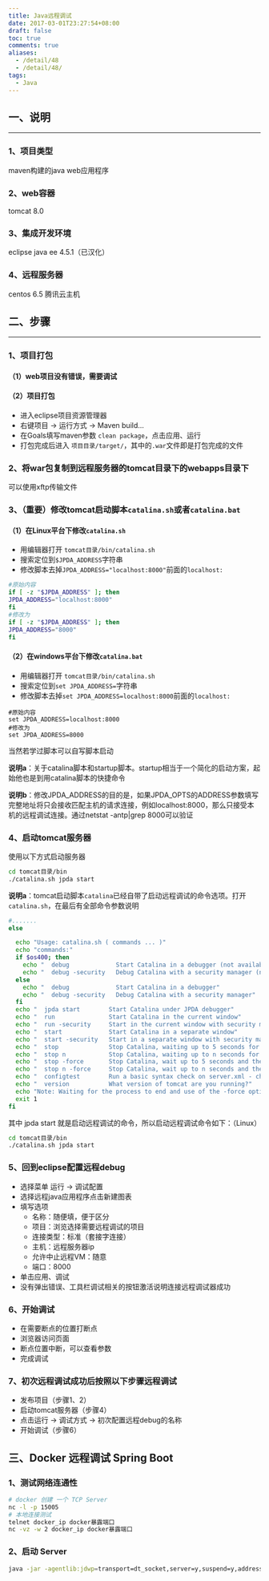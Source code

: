 ```yaml
---
title: Java远程调试
date: 2017-03-01T23:27:54+08:00
draft: false
toc: true
comments: true
aliases:
  - /detail/48
  - /detail/48/
tags:
  - Java
---
```


## 一、说明

***

### 1、项目类型

maven构建的java web应用程序

### 2、web容器

tomcat 8.0

### 3、集成开发环境

eclipse java ee 4.5.1（已汉化）

### 4、远程服务器

centos 6.5 腾讯云主机

## 二、步骤

***

### 1、项目打包

#### （1）web项目没有错误，需要调试

#### （2）项目打包

* 进入eclipse项目资源管理器
* 右键项目 -> 运行方式 -> Maven build...
* 在Goals填写maven参数 `clean package`，点击应用、运行
* 打包完成后进入 `项目目录/target/`，其中的`.war`文件即是打包完成的文件

### 2、将war包复制到远程服务器的tomcat目录下的webapps目录下

可以使用xftp传输文件

### 3、（重要）修改tomcat启动脚本`catalina.sh`或者`catalina.bat`

#### （1）在Linux平台下修改`catalina.sh`

* 用编辑器打开 `tomcat目录/bin/catalina.sh`
* 搜索定位到`$JPDA_ADDRESS`字符串
* 修改脚本去掉`JPDA_ADDRESS="localhost:8000"`前面的`localhost:`

```bash
#原始内容
if [ -z "$JPDA_ADDRESS" ]; then
JPDA_ADDRESS="localhost:8000"
fi
#修改为
if [ -z "$JPDA_ADDRESS" ]; then
JPDA_ADDRESS="8000"
fi
```

#### （2）在windows平台下修改`catalina.bat`

* 用编辑器打开 `tomcat目录/bin/catalina.sh`
* 搜索定位到`set JPDA_ADDRESS=`字符串
* 修改脚本去掉`set JPDA_ADDRESS=localhost:8000`前面的`localhost:`

```
#原始内容
set JPDA_ADDRESS=localhost:8000
#修改为
set JPDA_ADDRESS=8000
```

当然若学过脚本可以自写脚本启动

**说明a**：关于catalina脚本和startup脚本。startup相当于一个简化的启动方案，起始他也是到用catalina脚本的快捷命令

**说明b**：修改JPDA_ADDRESS的目的是，如果JPDA_OPTS的ADDRESS参数填写完整地址将只会接收匹配主机的请求连接，例如localhost:8000，那么只接受本机的远程调试连接。通过netstat -antp|grep 8000可以验证

### 4、启动tomcat服务器

使用以下方式启动服务器

```bash
cd tomcat目录/bin
./catalina.sh jpda start
```

**说明a**：tomcat启动脚本`catalina`已经自带了启动远程调试的命令选项。打开`catalina.sh`，在最后有全部命令参数说明

```bash
#.......
else

  echo "Usage: catalina.sh ( commands ... )"
  echo "commands:"
  if $os400; then
    echo "  debug             Start Catalina in a debugger (not available on OS400)"
    echo "  debug -security   Debug Catalina with a security manager (not available on OS400)"
  else
    echo "  debug             Start Catalina in a debugger"
    echo "  debug -security   Debug Catalina with a security manager"
  fi
  echo "  jpda start        Start Catalina under JPDA debugger"
  echo "  run               Start Catalina in the current window"
  echo "  run -security     Start in the current window with security manager"
  echo "  start             Start Catalina in a separate window"
  echo "  start -security   Start in a separate window with security manager"
  echo "  stop              Stop Catalina, waiting up to 5 seconds for the process to end"
  echo "  stop n            Stop Catalina, waiting up to n seconds for the process to end"
  echo "  stop -force       Stop Catalina, wait up to 5 seconds and then use kill -KILL if still running"
  echo "  stop n -force     Stop Catalina, wait up to n seconds and then use kill -KILL if still running"
  echo "  configtest        Run a basic syntax check on server.xml - check exit code for result"
  echo "  version           What version of tomcat are you running?"
  echo "Note: Waiting for the process to end and use of the -force option require that \$CATALINA_PID is defined"
  exit 1
fi
```

其中  jpda start 就是启动远程调试的命令，所以启动远程调试命令如下：（Linux）

```bash
cd tomcat目录/bin
./catalina.sh jpda start
```

### 5、回到eclipse配置远程debug

* 选择菜单 运行 -> 调试配置
* 选择远程java应用程序点击新建图表
* 填写选项
    * 名称：随便填，便于区分
    * 项目：浏览选择需要远程调试的项目
    * 连接类型：标准（套接字连接）
    * 主机：远程服务器ip
    * 允许中止远程VM：随意
    * 端口：8000
* 单击应用、调试
* 没有弹出错误、工具栏调试相关的按钮激活说明连接远程调试器成功

### 6、开始调试

* 在需要断点的位置打断点
* 浏览器访问页面
* 断点位置中断，可以查看参数
* 完成调试

### 7、初次远程调试成功后按照以下步骤远程调试

* 发布项目（步骤1、2）
* 启动tomcat服务器（步骤4）
* 点击运行 -> 调试方式 -> 初次配置远程debug的名称
* 开始调试（步骤6）

## 三、Docker 远程调试 Spring Boot

### 1、测试网络连通性

```bash
# docker 创建 一个 TCP Server
nc -l -p 15005
# 本地连接测试
telnet docker_ip docker暴露端口
nc -vz -w 2 docker_ip docker暴露端口
```

### 2、启动 Server

```bash
java -jar -agentlib:jdwp=transport=dt_socket,server=y,suspend=y,address=0.0.0.0:15005 xxx.jar
```
